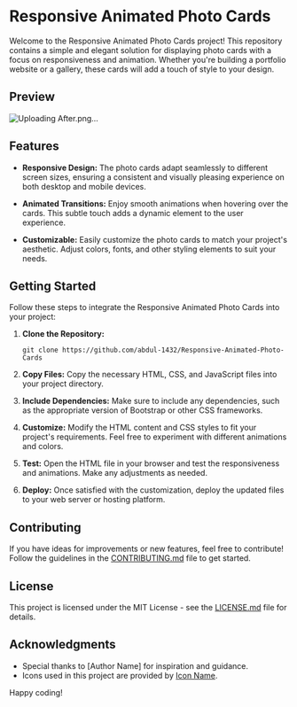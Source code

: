 # Responsive Animated Photo Cards

Welcome to the Responsive Animated Photo Cards project! This repository contains a simple and elegant solution for displaying photo cards with a focus on responsiveness and animation. Whether you're building a portfolio website or a gallery, these cards will add a touch of style to your design.

## Preview
![Uploading After.png…]()


## Features

- **Responsive Design:** The photo cards adapt seamlessly to different screen sizes, ensuring a consistent and visually pleasing experience on both desktop and mobile devices.

- **Animated Transitions:** Enjoy smooth animations when hovering over the cards. This subtle touch adds a dynamic element to the user experience.

- **Customizable:** Easily customize the photo cards to match your project's aesthetic. Adjust colors, fonts, and other styling elements to suit your needs.

## Getting Started

Follow these steps to integrate the Responsive Animated Photo Cards into your project:

1. **Clone the Repository:**
   ```
   git clone https://github.com/abdul-1432/Responsive-Animated-Photo-Cards
   ```

2. **Copy Files:**
   Copy the necessary HTML, CSS, and JavaScript files into your project directory.

3. **Include Dependencies:**
   Make sure to include any dependencies, such as the appropriate version of Bootstrap or other CSS frameworks.

4. **Customize:**
   Modify the HTML content and CSS styles to fit your project's requirements. Feel free to experiment with different animations and colors.

5. **Test:**
   Open the HTML file in your browser and test the responsiveness and animations. Make any adjustments as needed.

6. **Deploy:**
   Once satisfied with the customization, deploy the updated files to your web server or hosting platform.


## Contributing

If you have ideas for improvements or new features, feel free to contribute! Follow the guidelines in the [CONTRIBUTING.md](CONTRIBUTING.md) file to get started.

## License

This project is licensed under the MIT License - see the [LICENSE.md](LICENSE.md) file for details.

## Acknowledgments

- Special thanks to [Author Name] for inspiration and guidance.
- Icons used in this project are provided by [Icon Name](link-to-icon).

Happy coding!
